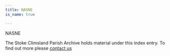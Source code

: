 ```yaml
---
title: NASNE
is_name: true

---
```


NASNE


The Stoke Climsland Parish Archive holds material under this index entry. To find out more please [contact us](/contact/)
